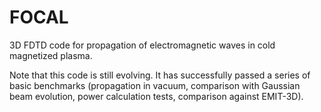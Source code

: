 # FOCAL
3D FDTD code for propagation of electromagnetic waves in cold magnetized plasma.

Note that this code is still evolving. It has successfully passed a series of
basic benchmarks (propagation in vacuum, comparison with Gaussian beam
evolution, power calculation tests, comparison against EMIT-3D).
